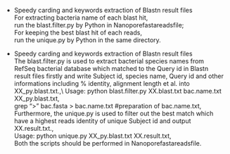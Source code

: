 * Speedy carding and keywords extraction of Blastn result files\
For extracting bacteria name of each blast hit,\
run the blast.filter.py by Python in Nanoporefastareadsfile;\
For keeping the best blast hit of each reads,\
run the unique.py by Python in the same directory.


* Speedy carding and keywords extraction of Blastn result files\
The blast.filter.py is used to extract bacterial species names from RefSeq bacterial database which matched to the Query id in Blastn result files firstly and write Subject id, species name, Query id and other informations including % identity, alignment length et al. into XX_py.blast.txt.,\ 
Usage: python blast.filter.py XX.blast.txt bac.name.txt XX_py.blast.txt,\
grep “>” bac.fasta > bac.name.txt #preparation of bac.name.txt,\
Furthermore, the unique.py is used to filter out the best match which have a highest reads identity of unique Subject id and output XX.result.txt.,\
Usage: python unique.py XX_py.blast.txt XX.result.txt,\
Both the scripts should be performed in Nanoporefastareadsfile.



